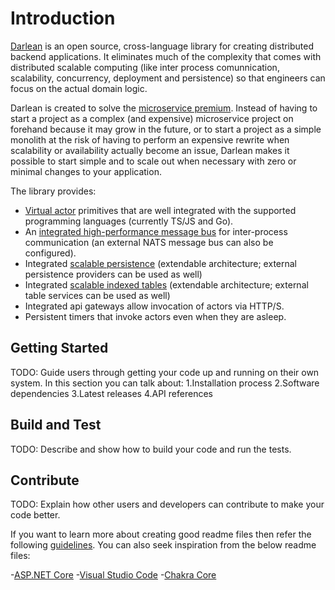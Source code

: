 # Introduction

[Darlean](https://darlean.io) is an open source, cross-language library for creating distributed backend applications. It eliminates much of the
complexity that comes with distributed scalable computing (like inter process comunnication, scalability, concurrency, deployment and persistence) so that
engineers can focus on the actual domain logic.

Darlean is created to solve the [microservice premium](https://martinfowler.com/bliki/MicroservicePremium.html).
Instead of having to start a project as a complex (and expensive)
microservice project on forehand because it may grow in the future, or to start a project as a simple monolith at the risk of having to perform an expensive
rewrite when scalability or availability actually become an issue, Darlean makes it possible to start simple and to scale out when necessary with
zero or minimal changes to your application.

The library provides:

* [Virtual actor](https://darlean.io/the-virtual-actor-model/) primitives that are well integrated with the supported programming languages (currently TS/JS and Go).
* An [integrated high-performance message bus](https://darlean.io/documentation/configuration-options/#messaging-options) for inter-process communication (an external NATS message bus can also be configured).
* Integrated [scalable persistence](https://darlean.io/documentation/persistence/) (extendable architecture; external persistence providers can be used as well)
* Integrated [scalable indexed tables](https://darlean.io/documentation/tables/) (extendable architecture; external table services can be used as well)
* Integrated api gateways allow invocation of actors via HTTP/S.
* Persistent timers that invoke actors even when they are asleep.

## Getting Started

TODO: Guide users through getting your code up and running on their own system. In this section you can talk about:
1.Installation process
2.Software dependencies
3.Latest releases
4.API references

## Build and Test

TODO: Describe and show how to build your code and run the tests.

## Contribute

TODO: Explain how other users and developers can contribute to make your code better.

If you want to learn more about creating good readme files then refer the following [guidelines](https://docs.microsoft.com/en-us/azure/devops/repos/git/create-a-readme?view=azure-devops). You can also seek inspiration from the below readme files:

-[ASP.NET Core](https://github.com/aspnet/Home)
-[Visual Studio Code](https://github.com/Microsoft/vscode)
-[Chakra Core](https://github.com/Microsoft/ChakraCore)
